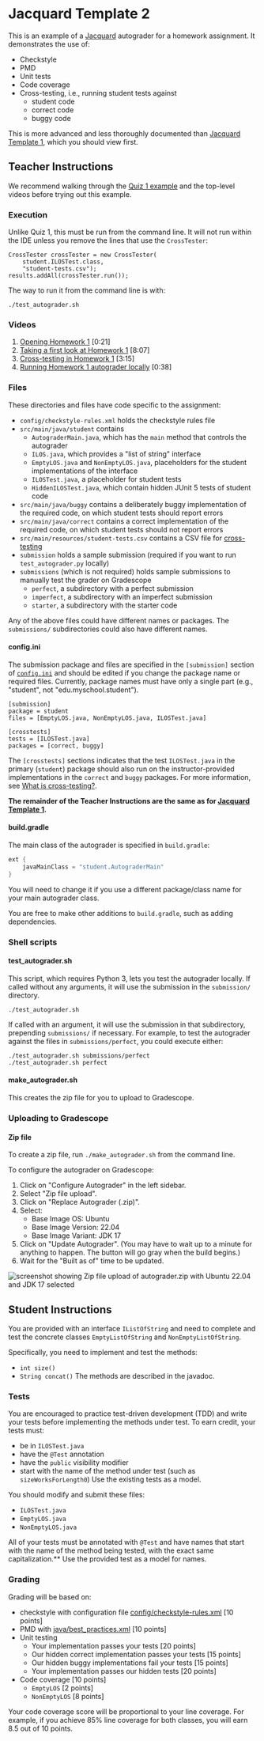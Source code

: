 # Jacquard Template 2

This is an example of a [Jacquard](https://github.com/espertus/jacquard)
autograder for a homework assignment. It demonstrates the use of:

* Checkstyle
* PMD
* Unit tests
* Code coverage
* Cross-testing, i.e., running student tests against
    * student code
    * correct code
    * buggy code
 
This is more advanced and less thoroughly documented than [Jacquard Template 1](https://github.com/espertus/jacquard-template1), which you should
view first.

## Teacher Instructions

We recommend walking through the [Quiz 1 example](../quiz1/README.md) and the top-level
videos before trying out this example.

### Execution

Unlike Quiz 1, this must be run from the command line. It will not run within the IDE unless you remove the lines that use the `CrossTester`:
```
CrossTester crossTester = new CrossTester(
    student.ILOSTest.class,
    "student-tests.csv");
results.addAll(crossTester.run());
```
The way to run it from the command line is with:
```
./test_autograder.sh
```

### Videos

1. [Opening Homework 1](https://northeastern.hosted.panopto.com/Panopto/Pages/Viewer.aspx?id=b6ecb9d2-9a9b-4485-b394-b06a01300872) [0:21]
2. [Taking a first look at Homework 1](https://northeastern.hosted.panopto.com/Panopto/Pages/Viewer.aspx?id=ba36573d-dd4a-493d-8b3d-b06a0181c9ff) [8:07]
3. [Cross-testing in Homework 1](https://northeastern.hosted.panopto.com/Panopto/Pages/Viewer.aspx?id=165ca9fa-98eb-4f0f-8841-b069013430c5) [3:15]
4. [Running Homework 1 autograder locally](https://northeastern.hosted.panopto.com/Panopto/Pages/Viewer.aspx?id=2f5efb35-fdc7-4bfa-a531-b09f015d8f06) [0:38]

### Files

These directories and files have code specific to the assignment:

* `config/checkstyle-rules.xml` holds the checkstyle rules file
* `src/main/java/student` contains
    * `AutograderMain.java`, which has the `main` method that controls the autograder
    * `ILOS.java`, which provides a "list of string" interface
    * `EmptyLOS.java` and `NonEmptyLOS.java`, placeholders for the student
      implementations of the interface
    * `ILOSTest.java`, a placeholder for student tests
    * `HiddenILOSTest.java`, which contain hidden JUnit 5 tests of student code
* `src/main/java/buggy` contains a deliberately buggy implementation of the
  required code, on which student tests should report errors
* `src/main/java/correct` contains a correct implementation of the required
  code, on which student tests should not report errors
* `src/main/resources/student-tests.csv` contains a CSV file for [cross-testing](https://github.com/espertus/jacquard-examples/blob/main/README.md#what-is-cross-testing)
* `submission` holds a sample submission (required if you want to run
  `test_autograder.py` locally)
* `submissions` (which is not required) holds sample submissions to manually
  test the grader on Gradescope
    * `perfect`, a subdirectory with a perfect submission
    * `imperfect`, a subdirectory with an imperfect submission
    * `starter`, a subdirectory with the starter code

Any of the above files could have different names or packages. The `submissions/` subdirectories
could also have different names.

#### config.ini

The submission package and files are specified in the `[submission]` section of
[`config.ini`](config.ini) and should be edited if you change the package name or required
files. Currently, package names must have only a single part (e.g., "student",
not "edu.myschool.student").

```
[submission]
package = student
files = [EmptyLOS.java, NonEmptyLOS.java, ILOSTest.java]

[crosstests]
tests = [ILOSTest.java]
packages = [correct, buggy]
```

The `[crosstests]` sections indicates that the test `ILOSTest.java` in the
primary (`student`) package should also run on the instructor-provided
implementations in the `correct` and `buggy` packages. For more information, see
[What is cross-testing?](https://github.com/espertus/jacquard-examples/blob/main/README.md#what-is-cross-testing).

**The remainder of the Teacher Instructions are the same as
for [Jacquard Template 1](https://github.com/espertus/jacquard-template1).**

#### build.gradle

The main class of the autograder is specified in `build.gradle`:

```groovy
ext {
    javaMainClass = "student.AutograderMain"
}
```

You will need to change it if you use a different package/class name for
your main autograder class.

You are free to make other additions to `build.gradle`, such as adding
dependencies.

### Shell scripts

#### test_autograder.sh
This script, which requires Python 3, lets you test the autograder locally. If called without any
arguments, it will use the submission in the `submission/` directory.
```shell
./test_autograder.sh
```

If called with an argument, it will use the submission in that subdirectory,
prepending `submissions/` if necessary. For example, to test the autograder
against the files in `submissions/perfect`, you could execute either:
```shell
./test_autograder.sh submissions/perfect
./test_autograder.sh perfect
```

#### make_autograder.sh

This creates the zip file for you to upload to Gradescope.

### Uploading to Gradescope

#### Zip file

To create a zip file, run `./make_autograder.sh` from the command line.

To configure the autograder on Gradescope:

1. Click on "Configure Autograder" in the left sidebar.
2. Select "Zip file upload".
3. Click on "Replace Autograder (.zip)".
4. Select:
    * Base Image OS: Ubuntu
    * Base Image Version: 22.04
    * Base Image Variant: JDK 17
5. Click on "Update Autograder". (You may have to wait up to a minute for
   anything to happen. The button will go gray when the build begins.)
6. Wait for the "Built as of" time to be updated.

![screenshot showing Zip file upload of autograder.zip with Ubuntu 22.04 and
JDK 17 selected](../images/configure-autograder.png)

## Student Instructions

You are provided with an interface `IListOfString` and need to complete and
test the concrete classes `EmptyListOfString` and `NonEmptyListOfString`.

Specifically, you need to implement and test the methods:

* `int size()`
* `String concat()`
  The methods are described in the javadoc.

### Tests

You are encouraged to practice test-driven development (TDD) and write
your tests before implementing the methods under test. To earn credit,
your tests must:

* be in `ILOSTest.java`
* have the `@Test` annotation
* have the `public` visibility modifier
* start with the name of the method under test (such
  as `sizeWorksForLength0`)
  Use the existing tests as a model.

You should modify and submit these files:

* `ILOSTest.java`
* `EmptyLOS.java`
* `NonEmptyLOS.java`

All of your tests must be annotated with `@Test` and have names that start
with the name of the method being tested, with the exact same capitalization.**
Use the provided test as a model for names.

### Grading

Grading will be based on:

* checkstyle with configuration
  file [config/checkstyle-rules.xml](config/checkstyle-rules.xml) [10 points]
* PMD
  with [java/best_practices.xml](https://docs.pmd-code.org/latest/pmd_rules_java_bestpractices.html) [10 points]
* Unit testing
    * Your implementation passes your tests [20 points]
    * Our hidden correct implementation passes your tests [15 points]
    * Our hidden buggy implementations fail your tests [15 points]
    * Your implementation passes our hidden tests [20 points]
* Code coverage [10 points]
    * `EmptyLOS` [2 points]
    * `NonEmptyLOS` [8 points]

Your code coverage score will be proportional to your line coverage.
For example, if you achieve 85% line coverage for both classes, you will earn
8.5 out of 10 points.
